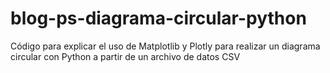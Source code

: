 # blog-ps-diagrama-circular-python
Código para explicar el uso de Matplotlib y Plotly para realizar un diagrama circular con Python a partir de un archivo de datos CSV
